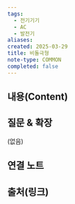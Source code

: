 ```yaml
---
tags:
  - 전기기기
  - AC
  - 발전기
aliases: 
created: 2025-03-29
title: 비돌극형
note-type: COMMON
completed: false
---
```


## 내용(Content)


## 질문 & 확장

(없음)

## 연결 노트

## 출처(링크)

